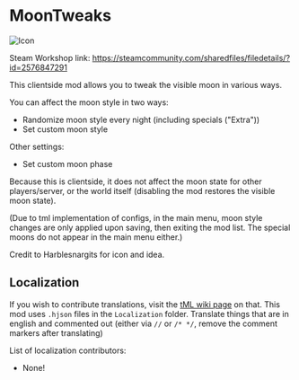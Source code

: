 # MoonTweaks

![Icon](https://raw.githubusercontent.com/direwolf420/MoonTweaks/master/icon.png)

Steam Workshop link: https://steamcommunity.com/sharedfiles/filedetails/?id=2576847291

This clientside mod allows you to tweak the visible moon in various ways.

You can affect the moon style in two ways:
* Randomize moon style every night (including specials ("Extra"))
* Set custom moon style

Other settings:
* Set custom moon phase

Because this is clientside, it does not affect the moon state for other players/server, or the world itself (disabling the mod restores the visible moon state).

(Due to tml implementation of configs, in the main menu, moon style changes are only applied upon saving, then exiting the mod list. The special moons do not appear in the main menu either.)

Credit to Harblesnargits for icon and idea.

## Localization
If you wish to contribute translations, visit the [tML wiki page](https://github.com/tModLoader/tModLoader/wiki/Contributing-Localization) on that.
This mod uses `.hjson` files in the `Localization` folder.
Translate things that are in english and commented out (either via `//` or `/* */`, remove the comment markers after translating)

List of localization contributors:
* None!
